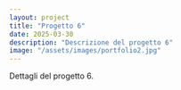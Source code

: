 ```yaml
---
layout: project
title: "Progetto 6"
date: 2025-03-30
description: "Descrizione del progetto 6"
image: "/assets/images/portfolio2.jpg"
---
```


Dettagli del progetto 6.
